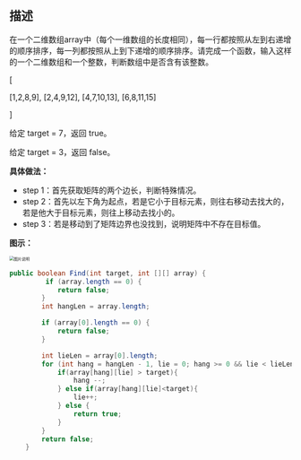 ## 描述

在一个二维数组array中（每个一维数组的长度相同），每一行都按照从左到右递增的顺序排序，每一列都按照从上到下递增的顺序排序。请完成一个函数，输入这样的一个二维数组和一个整数，判断数组中是否含有该整数。 

[ 

[1,2,8,9],
[2,4,9,12],
[4,7,10,13],
[6,8,11,15]

] 

给定 target = 7，返回 true。 

给定 target = 3，返回 false。



**具体做法：**

- step 1：首先获取矩阵的两个边长，判断特殊情况。
- step 2：首先以左下角为起点，若是它小于目标元素，则往右移动去找大的，若是他大于目标元素，则往上移动去找小的。
- step 3：若是移动到了矩阵边界也没找到，说明矩阵中不存在目标值。

**图示：**

<img src="https://uploadfiles.nowcoder.com/images/20210727/397721558_1627369615572/81B83FAE4B34DCEFE9C1EB670AE1CCB0" alt="图片说明" style="zoom:50%;" />

```java
public boolean Find(int target, int [][] array) {
         if (array.length == 0) {
            return false;
        }
        int hangLen = array.length;

        if (array[0].length == 0) {
            return false;
        }

        int lieLen = array[0].length;
        for (int hang = hangLen - 1, lie = 0; hang >= 0 && lie < lieLen; ) {
            if(array[hang][lie] > target){
                hang --;
            } else if(array[hang][lie]<target){
                lie++;
            } else {
                return true;
            }
        }
        return false;
    }
```

